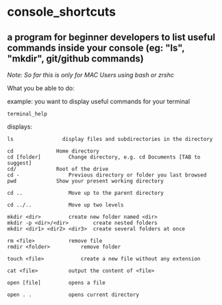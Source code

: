 # console_shortcuts

## a program for beginner developers to list useful commands inside your console (eg: "ls", "mkdir", git/github commands)

_Note: So far this is only for MAC Users using bash or zrshc_

What you be able to do:

example: you want to display useful commands for your terminal

```
terminal_help
```

displays:

```
ls                display files and subdirectories in the directory

cd				Home directory
cd [folder]			Change directory, e.g. cd Documents [TAB to suggest]
cd/				Root of the drive
cd -				Previous directory or folder you last browsed
pwd				Show your present working directory

cd ..				Move up to the parent directory

cd ../..			Move up two levels

mkdir <dir>			create new folder named <dir>
mkdir -p <dir>/<dir>		create nested folders
mkdir <dir1> <dir2> <dir3>	create several folders at once

rm <file>			remove file
rmdir <folder>			remove folder

touch <file>			create a new file without any extension

cat <file>			output the content of <file>

open [file]			opens a file

open . .			opens current directory
```
